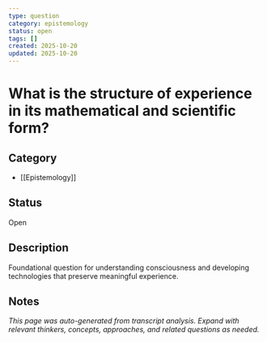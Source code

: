 ```yaml
---
type: question
category: epistemology
status: open
tags: []
created: 2025-10-20
updated: 2025-10-20
---
```


# What is the structure of experience in its mathematical and scientific form?

## Category

- [[Epistemology]]

## Status

Open

## Description

Foundational question for understanding consciousness and developing technologies that preserve meaningful experience.

## Notes

*This page was auto-generated from transcript analysis. Expand with relevant thinkers, concepts, approaches, and related questions as needed.*
